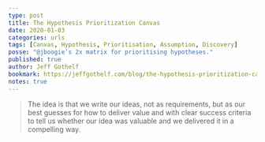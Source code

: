 ```yaml
---
type: post
title: The Hypothesis Prioritization Canvas
date: 2020-01-03
categories: urls
tags: [Canvas, Hypothesis, Prioritisation, Assumption, Discovery]
posse: "@jboogie’s 2x matrix for prioritising hypotheses."
published: true
author: Jeff Gothelf
bookmark: https://jeffgothelf.com/blog/the-hypothesis-prioritization-canvas/
notes: true
---
```


> The idea is that we write our ideas, not as requirements, but as our best guesses for how to deliver value and with clear success criteria to tell us whether our idea was valuable and we delivered it in a compelling way.
